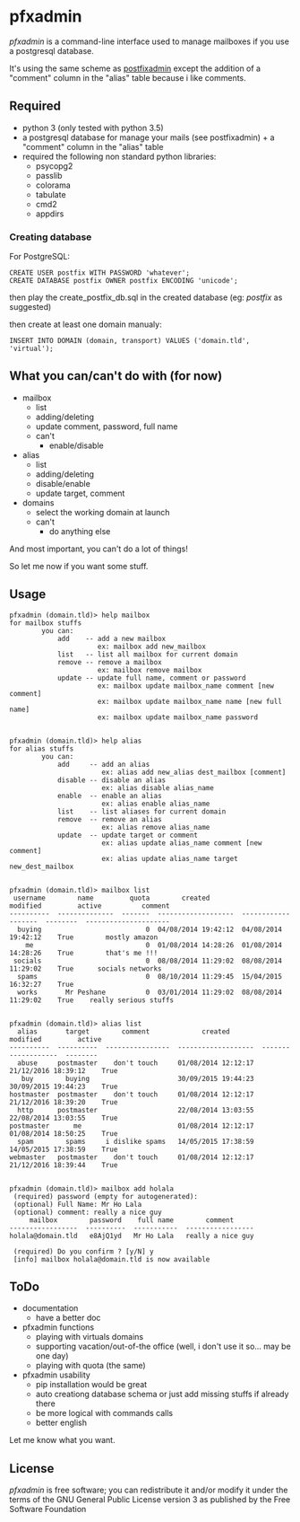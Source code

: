 pfxadmin
========

_pfxadmin_ is a command-line interface used to manage mailboxes if you use a postgresql database.

It's using the same scheme as [postfixadmin](http://postfixadmin.sourceforge.net) except the addition of a "comment" column in the "alias" table because i like comments. 

Required
--------
- python 3 (only tested with python 3.5)
- a postgresql database for manage your mails (see postfixadmin) + a "comment" column in the "alias" table
- required the following non standard python libraries:
  - psycopg2
  - passlib
  - colorama
  - tabulate
  - cmd2
  - appdirs

### Creating database
For PostgreSQL:
```
CREATE USER postfix WITH PASSWORD 'whatever';
CREATE DATABASE postfix OWNER postfix ENCODING 'unicode';
```

then play the create_postfix_db.sql in the created database (eg: _postfix_ as suggested)

then create at least one domain manualy:
```
INSERT INTO DOMAIN (domain, transport) VALUES ('domain.tld', 'virtual');
```

What you can/can't do with (for now)
------------------------------
- mailbox
  - list
  - adding/deleting
  - update comment, password, full name
  - can't
     - enable/disable
- alias
  - list
  - adding/deleting
  - disable/enable
  - update target, comment
- domains
  - select the working domain at launch
  - can't
     - do anything else

And most important, you can't do a lot of things!

So let me now if you want some stuff.

Usage
-----
```
pfxadmin (domain.tld)> help mailbox
for mailbox stuffs
        you can:
            add    -- add a new mailbox
                      ex: mailbox add new_mailbox
            list   -- list all mailbox for current domain
            remove -- remove a mailbox
                      ex: mailbox remove mailbox
            update -- update full name, comment or password
                      ex: mailbox update mailbox_name comment [new comment]
                      ex: mailbox update mailbox_name name [new full name]
                      ex: mailbox update mailbox_name password


pfxadmin (domain.tld)> help alias
for alias stuffs
        you can:
            add     -- add an alias
                       ex: alias add new_alias dest_mailbox [comment]
            disable -- disable an alias
                       ex: alias disable alias_name
            enable  -- enable an alias
                       ex: alias enable alias_name
            list    -- list aliases for current domain
            remove  -- remove an alias
                       ex: alias remove alias_name
            update  -- update target or comment
                       ex: alias update alias_name comment [new comment]
                       ex: alias update alias_name target new_dest_mailbox


pfxadmin (domain.tld)> mailbox list
 username        name         quota        created             modified         active          comment
----------  --------------  -------  -------------------  -------------------  --------  ---------------------
  buying                          0  04/08/2014 19:42:12  04/08/2014 19:42:12    True        mostly amazon
    me                            0  01/08/2014 14:28:26  01/08/2014 14:28:26    True        that's me !!!
 socials                          0  08/08/2014 11:29:02  08/08/2014 11:29:02    True      socials networks
  spams                           0  08/10/2014 11:29:45  15/04/2015 16:32:27    True      
  works       Mr Peshane          0  03/01/2014 11:29:02  08/08/2014 11:29:02    True    really serious stuffs


pfxadmin (domain.tld)> alias list
  alias       target        comment             created             modified         active
----------  ----------  ----------------  -------------------  -------------------  --------
  abuse     postmaster    don't touch     01/08/2014 12:12:17  21/12/2016 18:39:12    True
   buy        buying                      30/09/2015 19:44:23  30/09/2015 19:44:23    True
hostmaster  postmaster    don't touch     01/08/2014 12:12:17  21/12/2016 18:39:20    True
  http      postmaster                    22/08/2014 13:03:55  22/08/2014 13:03:55    True
postmaster      me                        01/08/2014 12:12:17  01/08/2014 18:50:25    True
  spam        spams     i dislike spams   14/05/2015 17:38:59  14/05/2015 17:38:59    True
webmaster   postmaster    don't touch     01/08/2014 12:12:17  21/12/2016 18:39:44    True


pfxadmin (domain.tld)> mailbox add holala
 (required) password (empty for autogenerated):
 (optional) Full Name: Mr Ho Lala
 (optional) comment: really a nice guy
     mailbox        password    full name        comment
-----------------  ----------  -----------  -----------------
holala@domain.tld   e8AjQ1yd   Mr Ho Lala   really a nice guy

 (required) Do you confirm ? [y/N] y
 [info] mailbox holala@domain.tld is now available
```

ToDo
----
- documentation
  - have a better doc
- pfxadmin functions
  - playing with virtuals domains
  - supporting vacation/out-of-the office (well, i don't use it so... may be one day)
  - playing with quota (the same)
- pfxadmin usability
  - pip installation would be great
  - auto creationg database schema or just add missing stuffs if already there
  - be more logical with commands calls
  - better english

Let me know what you want.

License
-------
_pfxadmin_ is free software; you can redistribute it and/or modify it under the terms of the GNU General Public License version 3 as published by the Free Software Foundation
